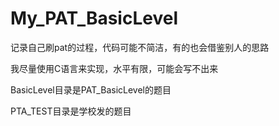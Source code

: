 # My_PAT_BasicLevel
记录自己刷pat的过程，代码可能不简洁，有的也会借鉴别人的思路

我尽量使用C语言来实现，水平有限，可能会写不出来

BasicLevel目录是PAT_BasicLevel的题目

PTA_TEST目录是学校发的题目
